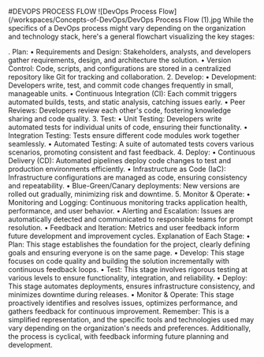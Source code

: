 #DEVOPS PROCESS FLOW
![DevOps Process Flow](/workspaces/Concepts-of-DevOps/DevOps Process Flow (1).jpg
While the specifics of a DevOps process might vary depending on the organization and technology stack, here's a general flowchart visualizing the key stages:

. Plan:
•	Requirements and Design: Stakeholders, analysts, and developers gather requirements, design, and architecture the solution.
•	Version Control: Code, scripts, and configurations are stored in a centralized repository like Git for tracking and collaboration.
2. Develop:
•	Development: Developers write, test, and commit code changes frequently in small, manageable units.
•	Continuous Integration (CI): Each commit triggers automated builds, tests, and static analysis, catching issues early.
•	Peer Reviews: Developers review each other's code, fostering knowledge sharing and code quality.
3. Test:
•	Unit Testing: Developers write automated tests for individual units of code, ensuring their functionality.
•	Integration Testing: Tests ensure different code modules work together seamlessly.
•	Automated Testing: A suite of automated tests covers various scenarios, promoting consistent and fast feedback.
4. Deploy:
•	Continuous Delivery (CD): Automated pipelines deploy code changes to test and production environments efficiently.
•	Infrastructure as Code (IaC): Infrastructure configurations are managed as code, ensuring consistency and repeatability.
•	Blue-Green/Canary deployments: New versions are rolled out gradually, minimizing risk and downtime.
5. Monitor & Operate:
•	Monitoring and Logging: Continuous monitoring tracks application health, performance, and user behavior.
•	Alerting and Escalation: Issues are automatically detected and communicated to responsible teams for prompt resolution.
•	Feedback and Iteration: Metrics and user feedback inform future development and improvement cycles.
Explanation of Each Stage:
•	Plan: This stage establishes the foundation for the project, clearly defining goals and ensuring everyone is on the same page.
•	Develop: This stage focuses on code quality and building the solution incrementally with continuous feedback loops.
•	Test: This stage involves rigorous testing at various levels to ensure functionality, integration, and reliability.
•	Deploy: This stage automates deployments, ensures infrastructure consistency, and minimizes downtime during releases.
•	Monitor & Operate: This stage proactively identifies and resolves issues, optimizes performance, and gathers feedback for continuous improvement.
Remember: This is a simplified representation, and the specific tools and technologies used may vary depending on the organization's needs and preferences. Additionally, the process is cyclical, with feedback informing future planning and development.

